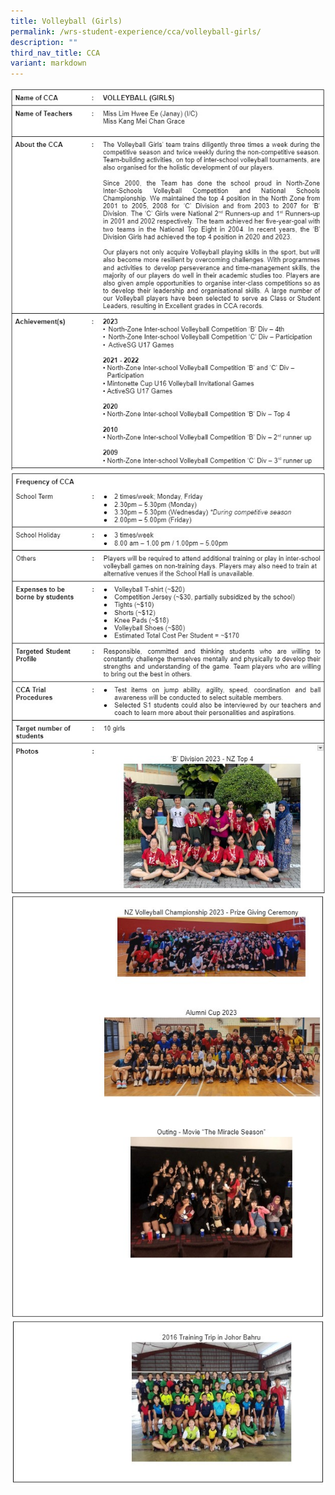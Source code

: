 ```yaml
---
title: Volleyball (Girls)
permalink: /wrs-student-experience/cca/volleyball-girls/
description: ""
third_nav_title: CCA
variant: markdown
---
```

![](/images/CCA/VOL_1.jpg)
![](/images/CCA/VOL_2.jpg)
![](/images/CCA/VOL_3.jpg)
![](/images/CCA/VOL_4.jpg)
